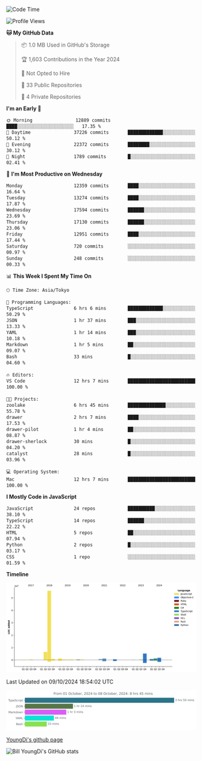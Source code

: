 <!--START_SECTION:waka-->
![Code Time](http://img.shields.io/badge/Code%20Time-973%20hrs%2058%20mins-blue)

![Profile Views](http://img.shields.io/badge/Profile%20Views-0-blue)

**🐱 My GitHub Data** 

> 📦 1.0 MB Used in GitHub's Storage 
 > 
> 🏆 1,603 Contributions in the Year 2024
 > 
> 🚫 Not Opted to Hire
 > 
> 📜 33 Public Repositories 
 > 
> 🔑 4 Private Repositories 
 > 
**I'm an Early 🐤** 

```text
🌞 Morning                12889 commits       ████░░░░░░░░░░░░░░░░░░░░░   17.35 % 
🌆 Daytime                37226 commits       █████████████░░░░░░░░░░░░   50.12 % 
🌃 Evening                22372 commits       ████████░░░░░░░░░░░░░░░░░   30.12 % 
🌙 Night                  1789 commits        █░░░░░░░░░░░░░░░░░░░░░░░░   02.41 % 
```
📅 **I'm Most Productive on Wednesday** 

```text
Monday                   12359 commits       ████░░░░░░░░░░░░░░░░░░░░░   16.64 % 
Tuesday                  13274 commits       ████░░░░░░░░░░░░░░░░░░░░░   17.87 % 
Wednesday                17594 commits       ██████░░░░░░░░░░░░░░░░░░░   23.69 % 
Thursday                 17130 commits       ██████░░░░░░░░░░░░░░░░░░░   23.06 % 
Friday                   12951 commits       ████░░░░░░░░░░░░░░░░░░░░░   17.44 % 
Saturday                 720 commits         ░░░░░░░░░░░░░░░░░░░░░░░░░   00.97 % 
Sunday                   248 commits         ░░░░░░░░░░░░░░░░░░░░░░░░░   00.33 % 
```


📊 **This Week I Spent My Time On** 

```text
🕑︎ Time Zone: Asia/Tokyo

💬 Programming Languages: 
TypeScript               6 hrs 6 mins        █████████████░░░░░░░░░░░░   50.29 % 
JSON                     1 hr 37 mins        ███░░░░░░░░░░░░░░░░░░░░░░   13.33 % 
YAML                     1 hr 14 mins        ███░░░░░░░░░░░░░░░░░░░░░░   10.18 % 
Markdown                 1 hr 5 mins         ██░░░░░░░░░░░░░░░░░░░░░░░   09.07 % 
Bash                     33 mins             █░░░░░░░░░░░░░░░░░░░░░░░░   04.60 % 

🔥 Editors: 
VS Code                  12 hrs 7 mins       █████████████████████████   100.00 % 

🐱‍💻 Projects: 
zoolake                  6 hrs 45 mins       ██████████████░░░░░░░░░░░   55.78 % 
drawer                   2 hrs 7 mins        ████░░░░░░░░░░░░░░░░░░░░░   17.53 % 
drawer-pilot             1 hr 4 mins         ██░░░░░░░░░░░░░░░░░░░░░░░   08.87 % 
drawer-sherlock          30 mins             █░░░░░░░░░░░░░░░░░░░░░░░░   04.20 % 
catalyst                 28 mins             █░░░░░░░░░░░░░░░░░░░░░░░░   03.96 % 

💻 Operating System: 
Mac                      12 hrs 7 mins       █████████████████████████   100.00 % 
```

**I Mostly Code in JavaScript** 

```text
JavaScript               24 repos            ██████████░░░░░░░░░░░░░░░   38.10 % 
TypeScript               14 repos            ██████░░░░░░░░░░░░░░░░░░░   22.22 % 
HTML                     5 repos             ██░░░░░░░░░░░░░░░░░░░░░░░   07.94 % 
Python                   2 repos             █░░░░░░░░░░░░░░░░░░░░░░░░   03.17 % 
CSS                      1 repo              ░░░░░░░░░░░░░░░░░░░░░░░░░   01.59 % 
```



**Timeline**

![Lines of Code chart](https://raw.githubusercontent.com/Youngdi/Youngdi/master/assets/bar_graph.png)


 Last Updated on 09/10/2024 18:54:02 UTC
<!--END_SECTION:waka-->

![wakatime](./images/stat.svg)

[YoungDi's github page](https://youngdi.github.io)

![Bill YoungDi's GitHub stats](https://github-readme-stats.vercel.app/api?username=youngdi&count_private=true&show_icons=true)
